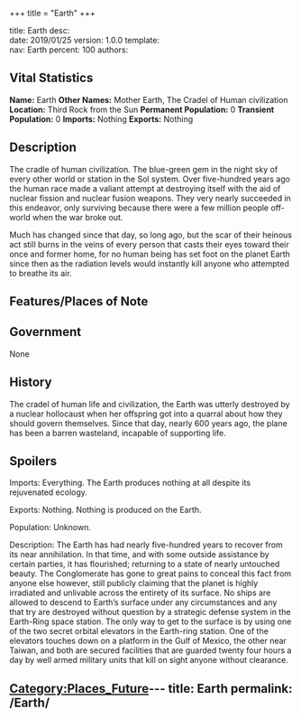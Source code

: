 +++
title = "Earth"
+++

title:		Earth
desc:		
date:		2019/01/25
version:	1.0.0
template:	
nav:		Earth
percent:	100
authors:	
## Vital Statistics

**Name:** Earth
**Other Names:** Mother Earth, The Cradel of Human civilization
**Location:** Third Rock from the Sun
**Permanent Population:** 0
**Transient Population:** 0
**Imports:** Nothing
**Exports:** Nothing

## Description

The cradle of human civilization. The blue-green gem in the night sky of
every other world or station in the Sol system. Over five-hundred years
ago the human race made a valiant attempt at destroying itself with the
aid of nuclear fission and nuclear fusion weapons. They very nearly
succeeded in this endeavor, only surviving because there were a few
million people off-world when the war broke out.

Much has changed since that day, so long ago, but the scar of their
heinous act still burns in the veins of every person that casts their
eyes toward their once and former home, for no human being has set foot
on the planet Earth since then as the radiation levels would instantly
kill anyone who attempted to breathe its air.

## Features/Places of Note

## Government

None

## History

The cradel of human life and civilization, the Earth was utterly
destroyed by a nuclear hollocaust when her offspring got into a quarral
about how they should govern themselves. Since that day, nearly 600
years ago, the plane has been a barren wasteland, incapable of
supporting life.

## Spoilers

<spoiler text="Spoilers">

Imports: Everything. The Earth produces nothing at all despite its
rejuvenated ecology.

Exports: Nothing. Nothing is produced on the Earth.

Population: Unknown.

Description: The Earth has had nearly five-hundred years to recover from
its near annihilation. In that time, and with some outside assistance by
certain parties, it has flourished; returning to a state of nearly
untouched beauty. The Conglomerate has gone to great pains to conceal
this fact from anyone else however, still publicly claiming that the
planet is highly irradiated and unlivable across the entirety of its
surface. No ships are allowed to descend to Earth’s surface under any
circumstances and any that try are destroyed without question by a
strategic defense system in the Earth-Ring space station. The only way
to get to the surface is by using one of the two secret orbital
elevators in the Earth-ring station. One of the elevators touches down
on a platform in the Gulf of Mexico, the other near Taiwan, and both are
secured facilities that are guarded twenty four hours a day by well
armed military units that kill on sight anyone without clearance.

</spoiler>

[Category:Places_Future](Category:Places_Future "wikilink")---
title: Earth
permalink: /Earth/
---


